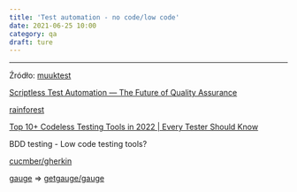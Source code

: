 ```yaml
---
title: 'Test automation - no code/low code'
date: 2021-06-25 10:00
category: qa
draft: ture
---
```



---
Źródło:
[muuktest](https://muuktest.com/)

[Scriptless Test Automation — The Future of Quality Assurance](https://bethwilsonuk.medium.com/scriptless-test-automation-the-future-of-quality-assurance-f9639ada3dc5)

[rainforest](https://www.rainforestqa.com/blog/codeless-automation-testing)

[Top 10+ Codeless Testing Tools in 2022 | Every Tester Should Know](https://briananderson2209.medium.com/top-10-codeless-testing-tools-in-2020-every-tester-should-know-2cb4bd119313)



BDD testing - Low code testing tools?

[cucmber/gherkin](https://cucumber.io/)

[gauge](https://gauge.org/) => [getgauge/gauge](https://github.com/getgauge/gauge)
